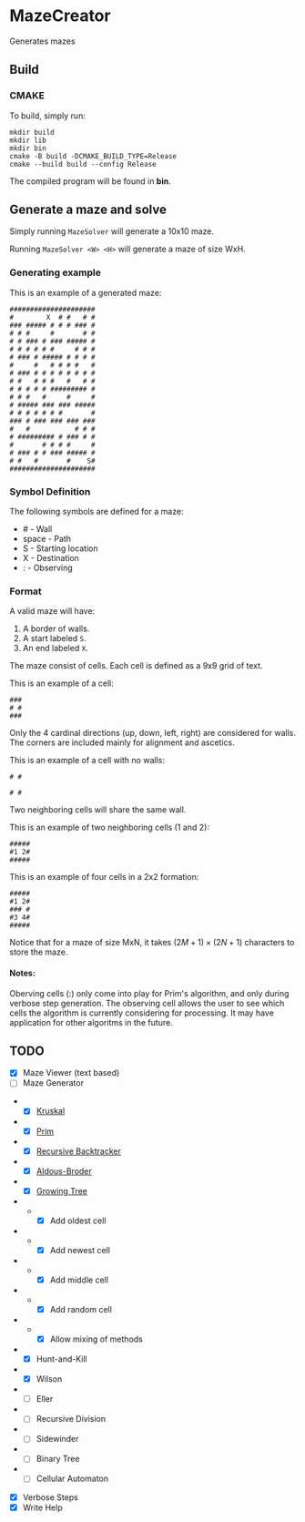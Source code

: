 # MazeCreator
Generates mazes

## Build

### CMAKE
To build, simply run:
```
mkdir build
mkdir lib
mkdir bin
cmake -B build -DCMAKE_BUILD_TYPE=Release
cmake --build build --config Release
```
The compiled program will be found in **bin**.

## Generate a maze and solve
Simply running `MazeSolver` will generate a 10x10 maze.

Running `MazeSolver <W> <H>` will generate a maze of size WxH.

### Generating example
This is an example of a generated maze:
```
#####################
#        X  # #   # #
### ##### # # # ### #
# # #     #       # #
# # ### # ### ##### #
# # # # # #     # # #
# ### # ##### # # # #
#     #   # # # #   #
# ### # # # # # # # #
# #   # # #   #   # #
# # # # # ######### #
# # #   #     #     #
# ##### ### ### #####
# # # # # # #       #
### # ### ### ### ###
#   #           # # #
# ######### # ### # #
#       # # # #     #
# ### # # ### ##### #
# #   #       #    S#
#####################
```

### Symbol Definition
The following symbols are defined for a maze:
* \#    - Wall
* space - Path
* S     - Starting location
* X     - Destination
* :     - Observing

### Format
A valid maze will have:
1. A border of walls.
2. A start labeled `S`.
3. An end labeled `X`.

The maze consist of cells. Each cell is defined as a 9x9 grid of text.

This is an example of a cell:
```
###
# #
###
```
Only the 4 cardinal directions (up, down, left, right) are considered
for walls. The corners are included mainly for alignment and ascetics.

This is an example of a cell with no walls:
```
# #
   
# #
```

Two neighboring cells will share the same wall.

This is an example of two neighboring cells (1 and 2):
```
#####
#1 2#
#####
```

This is an example of four cells in a 2x2 formation:
```
#####
#1 2#
### #
#3 4#
#####
```
Notice that for a maze of size MxN, it takes $(2M+1)\times(2N+1)$ characters
to store the maze.

#### Notes:
Oberving cells (:) only come into play for Prim's algorithm, and only during verbose
step generation. The observing cell allows the user to see which cells the algorithm
is currently considering for processing. It may have application for other algoritms
in the future.

## TODO
- [x] Maze Viewer (text based)
- [ ] Maze Generator
- - [x] [Kruskal](https://weblog.jamisbuck.org/2011/1/3/maze-generation-kruskal-s-algorithm)
- - [x] [Prim](https://weblog.jamisbuck.org/2011/1/10/maze-generation-prim-s-algorithm)
- - [x] [Recursive Backtracker](https://weblog.jamisbuck.org/2010/12/27/maze-generation-recursive-backtracking)
- - [x] [Aldous-Broder](https://weblog.jamisbuck.org/2011/1/17/maze-generation-aldous-broder-algorithm)
- - [x] [Growing Tree](https://weblog.jamisbuck.org/2011/1/27/maze-generation-growing-tree-algorithm#)
- - - [x] Add oldest cell
- - - [x] Add newest cell
- - - [x] Add middle cell
- - - [x] Add random cell
- - - [x] Allow mixing of methods
- - [x] Hunt-and-Kill
- - [x] Wilson
- - [ ] Eller
- - [ ] Recursive Division
- - [ ] Sidewinder
- - [ ] Binary Tree
- - [ ] Cellular Automaton
- [x] Verbose Steps
- [x] Write Help
